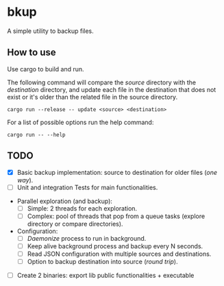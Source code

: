 # bkup

A simple utility to backup files.


## How to use

Use cargo to build and run.

The following command will compare the *source*
directory with the *destination* directory, and update each file in the destination
that does not exist or it's older than the related file in the source directory.

```
cargo run --release -- update <source> <destination>
```

For a list of possible options run the help command:

```
cargo run -- --help
```


## TODO

- [X] Basic backup implementation: source to destination for older files (*one way*).
- [ ] Unit and integration Tests for main functionalities.
- Parallel exploration (and backup):
    - [ ] Simple: 2 threads for each exploration.
    - [ ] Complex: pool of threads that pop from a queue tasks (explore directory or
        compare directories).
- Configuration:
    - [ ] *Daemonize* process to run in background.
    - [ ] Keep alive background process and backup every N seconds.
    - [ ] Read JSON configuration with multiple sources and destinations.
    - [ ] Option to backup destination into source (*round trip*).
- [ ] Create 2 binaries: export lib public functionalities + executable
